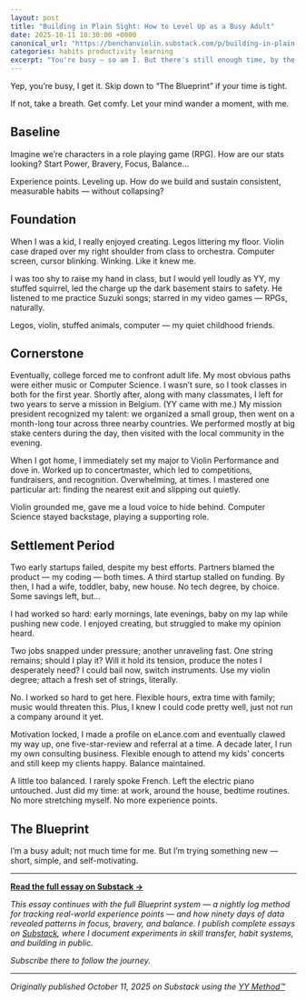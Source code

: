 ```yaml
---
layout: post
title: "Building in Plain Sight: How to Level Up as a Busy Adult"
date: 2025-10-11 18:30:00 +0000
canonical_url: "https://benchanviolin.substack.com/p/building-in-plain-sight"
categories: habits productivity learning
excerpt: "You're busy — so am I. But there's still enough time, by the end of the day, to level up in plain sight — one log at a time."
---
```


Yep, you’re busy, I get it. Skip down to “The Blueprint” if your time is tight.

If not, take a breath. Get comfy. Let your mind wander a moment, with me.

## Baseline

Imagine we’re characters in a role playing game (RPG). How are our stats looking? Start Power, Bravery, Focus, Balance…

Experience points. Leveling up. How do we build and sustain consistent, measurable habits — without collapsing?

## Foundation

When I was a kid, I really enjoyed creating. Legos littering my floor. Violin case draped over my right shoulder from class to orchestra. Computer screen, cursor blinking. Winking. Like it knew me.

I was too shy to raise my hand in class, but I would yell loudly as YY, my stuffed squirrel, led the charge up the dark basement stairs to safety. He listened to me practice Suzuki songs; starred in my video games — RPGs, naturally.

Legos, violin, stuffed animals, computer — my quiet childhood friends.

## Cornerstone

Eventually, college forced me to confront adult life. My most obvious paths were either music or Computer Science. I wasn’t sure, so I took classes in both for the first year. Shortly after, along with many classmates, I left for two years to serve a mission in Belgium. (YY came with me.) My mission president recognized my talent: we organized a small group, then went on a month-long tour across three nearby countries. We performed mostly at big stake centers during the day, then visited with the local community in the evening.

When I got home, I immediately set my major to Violin Performance and dove in. Worked up to concertmaster, which led to competitions, fundraisers, and recognition. Overwhelming, at times. I mastered one particular art: finding the nearest exit and slipping out quietly.

Violin grounded me, gave me a loud voice to hide behind. Computer Science stayed backstage, playing a supporting role.

## Settlement Period

Two early startups failed, despite my best efforts. Partners blamed the product — my coding — both times. A third startup stalled on funding. By then, I had a wife, toddler, baby, new house. No tech degree, by choice. Some savings left, but…

I had worked so hard: early mornings, late evenings, baby on my lap while pushing new code. I enjoyed creating, but struggled to make my opinion heard.

Two jobs snapped under pressure; another unraveling fast. One string remains; should I play it? Will it hold its tension, produce the notes I desperately need? I could bail now, switch instruments. Use my violin degree; attach a fresh set of strings, literally.

No. I worked so hard to get here. Flexible hours, extra time with family; music would threaten this. Plus, I knew I could code pretty well, just not run a company around it yet.

Motivation locked, I made a profile on eLance.com and eventually clawed my way up, one five-star-review and referral at a time. A decade later, I run my own consulting business. Flexible enough to attend my kids’ concerts and still keep my clients happy. Balance maintained.

A little too balanced. I rarely spoke French. Left the electric piano untouched. Just did my time: at work, around the house, bedtime routines. No more stretching myself. No more experience points.

## The Blueprint

I’m a busy adult; not much time for me. But I’m trying something new — short, simple, and self-motivating.

---

**[Read the full essay on Substack →](https://benchanviolin.substack.com/p/building-in-plain-sight)**

*This essay continues with the full Blueprint system — a nightly log method for tracking real-world experience points — and how ninety days of data revealed patterns in focus, bravery, and balance. I publish complete essays on [Substack](https://benchanviolin.substack.com), where I document experiments in skill transfer, habit systems, and building in public.*

*Subscribe there to follow the journey.*

---

*Originally published October 11, 2025 on Substack using the [YY Method™](https://yymethod.com)*
